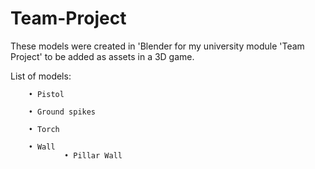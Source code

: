 # Team-Project

These models were created in 'Blender for my university module 'Team Project' to be added as assets in a 3D game.

List of models:

        • Pistol

        • Ground spikes

        • Torch

        • Wall
                • Pillar Wall
                
        	 
